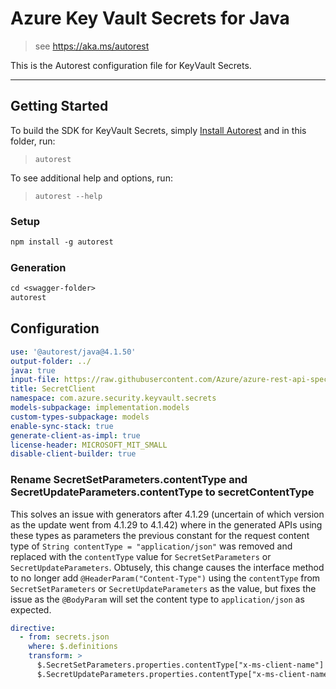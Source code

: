 # Azure Key Vault Secrets for Java

> see https://aka.ms/autorest

This is the Autorest configuration file for KeyVault Secrets.

---
## Getting Started
To build the SDK for KeyVault Secrets, simply [Install Autorest](https://aka.ms/autorest) and
in this folder, run:

> `autorest`

To see additional help and options, run:

> `autorest --help`

### Setup
```ps
npm install -g autorest
```

### Generation

```ps
cd <swagger-folder>
autorest
```

## Configuration

```yaml
use: '@autorest/java@4.1.50'
output-folder: ../
java: true
input-file: https://raw.githubusercontent.com/Azure/azure-rest-api-specs/8af9817c15d688c941cda106758045b5deb9a069/specification/keyvault/data-plane/Microsoft.KeyVault/preview/7.6-preview.1/secrets.json
title: SecretClient
namespace: com.azure.security.keyvault.secrets
models-subpackage: implementation.models
custom-types-subpackage: models
enable-sync-stack: true
generate-client-as-impl: true
license-header: MICROSOFT_MIT_SMALL
disable-client-builder: true
```

### Rename SecretSetParameters.contentType and SecretUpdateParameters.contentType to secretContentType

This solves an issue with generators after 4.1.29 (uncertain of which version as the update went from 4.1.29 to 4.1.42)
where in the generated APIs using these types as parameters the previous constant for the request content type of
`String contentType = "application/json"` was removed and replaced with the `contentType` value for `SecretSetParameters`
or `SecretUpdateParameters`. Obtusely, this change causes the interface method to no longer add `@HeaderParam("Content-Type")`
using the `contentType` from `SecretSetParameters` or `SecretUpdateParameters` as the value, but fixes the issue as the
`@BodyParam` will set the content type to `application/json` as expected.

```yaml
directive:
  - from: secrets.json
    where: $.definitions
    transform: >
      $.SecretSetParameters.properties.contentType["x-ms-client-name"] = "secretContentType";
      $.SecretUpdateParameters.properties.contentType["x-ms-client-name"] = "secretContentType";
```
